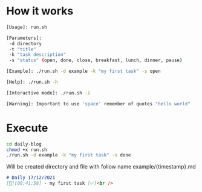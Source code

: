 # How it works
```bash
[Usage]: run.sh

[Parameters]:
 -d directory
 -t "title"
 -k "task description"
 -s "status" (open, done, close, breakfast, lunch, dinner, pause)

[Example]: ./run.sh -d example -k "my first task" -s open

[Help]: ./run.sh -h

[Interactive mode]: ./run.sh -i

[Warning]: Important to use 'space' remember of quotes "hello world"
```

# Execute
```bash
cd daily-blog
chmod +x run.sh
./run.sh -d example -k "my first task" -s done
```
Will be created directory and file with follow name example/{timestamp}.md

```markdown
# Daily 17/12/2021
[🌃][00:41:58] - my first task [✅]<br />
```